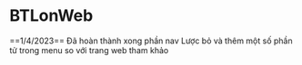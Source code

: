 # BTLonWeb
==1/4/2023==
Đã hoàn thành xong phần nav
Lược bỏ và thêm một số phần tử trong menu so với trang web tham khảo
